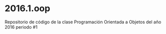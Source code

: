 # 2016.1.oop
Repositorio de código de la clase Programación Orientada a Objetos del año 2016 periodo #1
